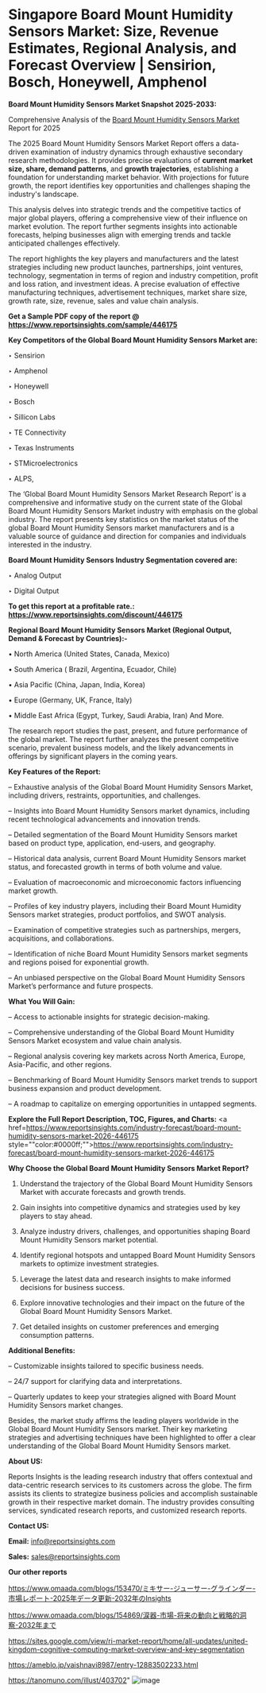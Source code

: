 # Singapore Board Mount Humidity Sensors Market: Size, Revenue Estimates, Regional Analysis, and Forecast Overview | Sensirion, Bosch, Honeywell, Amphenol

<strong>Board Mount Humidity Sensors Market Snapshot 2025-2033:</strong>

Comprehensive Analysis of the <a href=https://www.reportsinsights.com/sample/446175>Board Mount Humidity Sensors Market</a> Report for 2025

The 2025 Board Mount Humidity Sensors Market Report offers a data-driven examination of industry dynamics through exhaustive secondary research methodologies. It provides precise evaluations of <strong>current market size, share, demand patterns</strong>, and <strong>growth trajectories</strong>, establishing a foundation for understanding market behavior. With projections for future growth, the report identifies key opportunities and challenges shaping the industry's landscape.

This analysis delves into strategic trends and the competitive tactics of major global players, offering a comprehensive view of their influence on market evolution. The report further segments insights into actionable forecasts, helping businesses align with emerging trends and tackle anticipated challenges effectively.

The report highlights the key players and manufacturers and the latest strategies including new product launches, partnerships, joint ventures, technology, segmentation in terms of region and industry competition, profit and loss ration, and investment ideas. A precise evaluation of effective manufacturing techniques, advertisement techniques, market share size, growth rate, size, revenue, sales and value chain analysis.

<strong>Get a Sample PDF copy of the report @ <a href=https://www.reportsinsights.com/sample/446175 style=color:#0000ff;>https://www.reportsinsights.com/sample/446175</a></strong>

<strong>Key Competitors of the Global Board Mount Humidity Sensors Market are:</strong>

‣ Sensirion

‣ Amphenol

‣ Honeywell

‣ Bosch

‣ Sillicon Labs

‣ TE Connectivity

‣ Texas Instruments

‣ STMicroelectronics

‣ ALPS,

The ‘Global Board Mount Humidity Sensors Market Research Report’ is a comprehensive and informative study on the current state of the Global Board Mount Humidity Sensors Market industry with emphasis on the global industry. The report presents key statistics on the market status of the global Board Mount Humidity Sensors market manufacturers and is a valuable source of guidance and direction for companies and individuals interested in the industry.

<strong>Board Mount Humidity Sensors Industry Segmentation covered are:</strong>

‣ Analog Output

‣ Digital Output

<strong>To get this report at a profitable rate.: <a href=https://www.reportsinsights.com/discount/446175 style=color:#0000ff;>https://www.reportsinsights.com/discount/446175</a></strong>

<strong>Regional Board Mount Humidity Sensors Market (Regional Output, Demand &amp; Forecast by Countries):-</strong>

• North America (United States, Canada, Mexico)

• South America ( Brazil, Argentina, Ecuador, Chile)

• Asia Pacific (China, Japan, India, Korea)

• Europe (Germany, UK, France, Italy)

• Middle East Africa (Egypt, Turkey, Saudi Arabia, Iran) And More.

The research report studies the past, present, and future performance of the global market. The report further analyzes the present competitive scenario, prevalent business models, and the likely advancements in offerings by significant players in the coming years.

<strong>Key Features of the Report:</strong>

– Exhaustive analysis of the Global Board Mount Humidity Sensors Market, including drivers, restraints, opportunities, and challenges.

– Insights into Board Mount Humidity Sensors market dynamics, including recent technological advancements and innovation trends.

– Detailed segmentation of the Board Mount Humidity Sensors market based on product type, application, end-users, and geography.

– Historical data analysis, current Board Mount Humidity Sensors market status, and forecasted growth in terms of both volume and value.

– Evaluation of macroeconomic and microeconomic factors influencing market growth.

– Profiles of key industry players, including their Board Mount Humidity Sensors market strategies, product portfolios, and SWOT analysis.

– Examination of competitive strategies such as partnerships, mergers, acquisitions, and collaborations.

– Identification of niche Board Mount Humidity Sensors market segments and regions poised for exponential growth.

– An unbiased perspective on the Global Board Mount Humidity Sensors Market’s performance and future prospects.

<strong>What You Will Gain:</strong>

– Access to actionable insights for strategic decision-making.

– Comprehensive understanding of the Global Board Mount Humidity Sensors Market ecosystem and value chain analysis.

– Regional analysis covering key markets across North America, Europe, Asia-Pacific, and other regions.

– Benchmarking of Board Mount Humidity Sensors market trends to support business expansion and product development.

– A roadmap to capitalize on emerging opportunities in untapped segments.

<strong>Explore the Full Report Description, TOC, Figures, and Charts:</strong>
<a href=https://www.reportsinsights.com/industry-forecast/board-mount-humidity-sensors-market-2026-446175 style=""color:#0000ff;"">https://www.reportsinsights.com/industry-forecast/board-mount-humidity-sensors-market-2026-446175</a>

<strong>Why Choose the Global Board Mount Humidity Sensors Market Report?</strong>

1. Understand the trajectory of the Global Board Mount Humidity Sensors Market with accurate forecasts and growth trends.

2. Gain insights into competitive dynamics and strategies used by key players to stay ahead.

3. Analyze industry drivers, challenges, and opportunities shaping Board Mount Humidity Sensors market potential.

4. Identify regional hotspots and untapped Board Mount Humidity Sensors markets to optimize investment strategies.

5. Leverage the latest data and research insights to make informed decisions for business success.

6. Explore innovative technologies and their impact on the future of the Global Board Mount Humidity Sensors Market.

7. Get detailed insights on customer preferences and emerging consumption patterns.

<strong>Additional Benefits:</strong>

– Customizable insights tailored to specific business needs.

– 24/7 support for clarifying data and interpretations.

– Quarterly updates to keep your strategies aligned with Board Mount Humidity Sensors market changes.

Besides, the market study affirms the leading players worldwide in the Global Board Mount Humidity Sensors market. Their key marketing strategies and advertising techniques have been highlighted to offer a clear understanding of the Global Board Mount Humidity Sensors market.

<strong><strong>About US</strong>:</strong>

Reports Insights is the leading research industry that offers contextual and data-centric research services to its customers across the globe. The firm assists its clients to strategize business policies and accomplish sustainable growth in their respective market domain. The industry provides consulting services, syndicated research reports, and customized research reports.

<strong>Contact US:</strong>

<p class=><b>Email:</b> <a href=mailto:info@reportsinsights.com>info@reportsinsights.com</a></p>
<p class=><b>Sales:</b> <a href=mailto:sales@reportsinsights.com>sales@reportsinsights.com</a></p>

<strong>Our other reports</strong>

<a href=https://www.omaada.com/blogs/153470/ミキサー-ジューサー-グラインダー-市場レポート-2025年データ更新-2032年のInsights>https://www.omaada.com/blogs/153470/ミキサー-ジューサー-グラインダー-市場レポート-2025年データ更新-2032年のInsights</a>

<a href=https://www.omaada.com/blogs/154869/涙器-市場-将来の動向と戦略的洞察-2032年まで>https://www.omaada.com/blogs/154869/涙器-市場-将来の動向と戦略的洞察-2032年まで</a>

<a href=https://sites.google.com/view/ri-market-report/home/all-updates/united-kingdom-cognitive-computing-market-overview-and-key-segmentation>https://sites.google.com/view/ri-market-report/home/all-updates/united-kingdom-cognitive-computing-market-overview-and-key-segmentation</a>

<a href=https://ameblo.jp/vaishnavi8987/entry-12883502233.html>https://ameblo.jp/vaishnavi8987/entry-12883502233.html</a>

<a href=https://tanomuno.com/illust/403702>https://tanomuno.com/illust/403702</a>"
![image](https://github.com/user-attachments/assets/97b9c6d2-cb5a-4a3d-a121-aa2e82760d1b)
